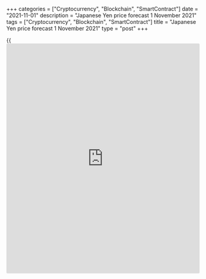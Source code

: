 +++
categories = ["Cryptocurrency", "Blockchain", "SmartContract"]
date = "2021-11-01"
description = "Japanese Yen price forecast 1 November 2021"
tags = ["Cryptocurrency", "Blockchain", "SmartContract"]
title = "Japanese Yen price forecast 1 November 2021"
type = "post"
+++

{{<iframe id="large-banner" src="https://www.bounty.group/#slide=8.0" width="100%" height="600" scrolling="no" style="border: 0px solid rgb(216, 221, 230); border-radius: 3px;">}}

2021-11-01

2021-11-01

Yen's future is not so bright. Forecast as of 01.11.2021Dmitri Demidenko

Divergences in economic growth and monetary [policy](https://www.fintechee.com/policy/) of the Fed and the
Bank of Japan are not the only drivers of [USDJPY][1] growth. The status
of the safe-haven asset and the funding currency is putting pressure on
the yen. Let us discuss the Forex outlook and make up a trading plan.

## Monthly Japanese yen fundamental forecast

The fact that Fumio Kishida's Liberal Democratic Party, contrary to
expectations, won a strong majority in the parliamentary elections did
not support the [USDJPY][1] bears. As a rule, the decrease in political
uncertainty plays into the hands of the national currency, but the
Japanese yen was so weak in October that it was once again sold off as a
safe haven asset.

The yen has a lot of problems with its status as a funding currency.
Over the past two months, the Bloomberg Cumulative FX Carry Trade Index,
which tracks the profits of the three top-performing G10 currencies
versus the three lowest, has risen by 3.6%. Since the beginning of the
year, the index has grown by 8%, which is the best dynamics since 2016.
Obviously, the Japanese yen was among the outsiders.

### Dynamics of carry trade efficiency

 _Source: Bloomberg._

The reason for such success of competitors is rumors about the monetary
[policy](https://www.fintechee.com/policy/) normalization. So far, the Bank of Japan cannot even dream of
this. At its most recent meeting, the BoJ lowered its 2021 inflation
forecast from 0.6% to 0%, suggesting its long-term commitment to
monetary expansion. According to Haruhiko Kuroda, there is a small
chance that consumer prices in Japan will accelerate as Tokyo maintains
its stimulus and other central banks cut it. According to the BoJ head,
the weakening of the yen had a positive effect on the economy.

BoJ lowered forecasts not only for inflation but also for GDP. It should
be noted that according to Bloomberg experts surveys, the Japanese
economy will expand the slowest among the G7 countries.

### Dynamics of the G7 economies



 _Source: Bloomberg._

Thus, the decrease of political uncertainty, the sell-off of funding
currencies as part of the growing interest in carry trade, divergence in
monetary [policy](https://www.fintechee.com/policy/) and economic growth, suggest that the upward [USDJPY][2]
trend is stable. The pair continues to rise even amid a pullback in
10-year US Treasury yields. Rates on 2-year securities sensitive to the
Fed's monetary [policy](https://www.fintechee.com/policy/) continue to rise. This is because the derivatives
market expects the first increase in the federal funds rate by July 2022
with a probability of 77% and by September 2022 with a probability of
89%. A month ago, the figures were 15% and 27%, respectively.

### Monthly [USDJPY][2] trading plan

In my opinion, the yen's failures in 2021 are nothing compared to what
will happen next year. According to Goldman Sachs, inflation in the US
will grow by 4% or more even by the end of the QE. Amid an improvement
in the epidemiological situation, the labor market will be able to
recover faster than expected, which will push the Fed towards aggressive
monetary restriction. As a result, the US dollar will continue to
strengthen against currencies whose issuing central banks adhere to
ultra-easy monetary [policy](https://www.fintechee.com/policy/). This circumstance allows continuing
[USDJPY][2] purchases with targets at 115.5 and 117. Hold and add up to
long trades entered on correction at [levels 113.2 and 113.8][3].



## Price chart of USDJPY in real time mode

The content of this article reflects the author’s opinion and does not
necessarily reflect the official position of LiteForex. The material
published on this page is provided for informational purposes only and
should not be considered as the provision of investment advice for the
purposes of Directive 2004/39/EC.

Rate this article:

{{value}}

( {{count}} {{title}} )

   1. my.liteforex.com/trading/chart?symbol=USDJPY&returnUrl=true
   2. my.liteforex.com/trading/chart?symbol=USDJPY
   3. www.liteforex.com/blog/analysts-opinions/will-the-yen-catch-at-a-straw-forecast-as-of-22102021/